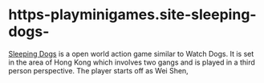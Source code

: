 # https-playminigames.site-sleeping-dogs-
[Sleeping Dogs](https://playminigames.site/sleeping-dogs/) is a open world action game similar to Watch Dogs. It is set in the area of Hong Kong which involves two gangs and is played in a third person perspective. The player starts off as Wei Shen,
